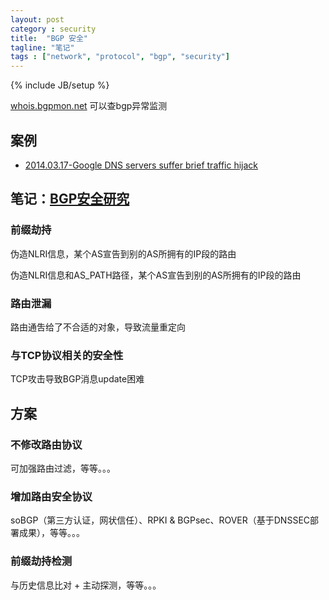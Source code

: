 ```yaml
---
layout: post
category : security
title:  "BGP 安全"
tagline: "笔记"
tags : ["network", "protocol", "bgp", "security"] 
---
```

{% include JB/setup %}

[whois.bgpmon.net](https://whois.bgpmon.net/index.php) 可以查bgp异常监测 

## 案例
- [2014.03.17-Google DNS servers suffer brief traffic hijack](http://mobile.itnews.com.au/News/375278,google-dns-servers-suffer-brief-traffic-hijack.aspx)

## 笔记：[BGP安全研究](http://www.jos.org.cn/ch/reader/view_abstract.aspx?file_no=4346)

### 前缀劫持

伪造NLRI信息，某个AS宣告到别的AS所拥有的IP段的路由

伪造NLRI信息和AS_PATH路径，某个AS宣告到别的AS所拥有的IP段的路由

### 路由泄漏

路由通吿给了不合适的对象，导致流量重定向

### 与TCP协议相关的安全性

TCP攻击导致BGP消息update困难 


## 方案

### 不修改路由协议

可加强路由过滤，等等。。。

### 增加路由安全协议
soBGP（第三方认证，网状信任）、RPKI & BGPsec、ROVER（基于DNSSEC部署成果），等等。。。

### 前缀劫持检测

与历史信息比对 + 主动探测，等等。。。 
